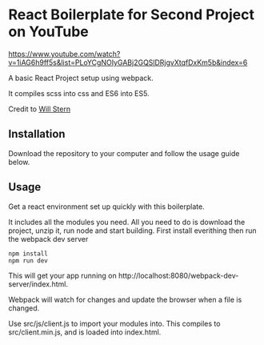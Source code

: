 # React Boilerplate for Second Project on YouTube 

https://www.youtube.com/watch?v=1iAG6h9ff5s&list=PLoYCgNOIyGABj2GQSlDRjgvXtqfDxKm5b&index=6

A basic React Project setup using webpack.

It compiles scss into css and ES6 into ES5.

Credit to [Will Stern](https://github.com/learncodeacademy/react-js-tutorials)

## Installation

Download the repository to your computer and follow the usage guide below.

## Usage

Get a react environment set up quickly with this boilerplate.

It includes all the modules you need. All you need to do is download the project, unzip it, run node and start building.
First install everithing then run the webpack dev server

```
npm install
npm run dev
```

This will get your app running on http://localhost:8080/webpack-dev-server/index.html.

Webpack will watch for changes and update the browser when a file is changed.

Use src/js/client.js to import your modules into. This compiles to src/client.min.js, and is loaded into index.html.

